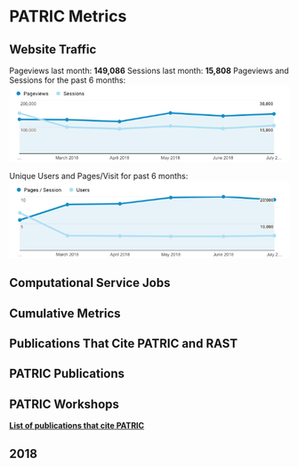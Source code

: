 # PATRIC Metrics
 
## Website Traffic
Pageviews last month: **149,086**
Sessions last month: **15,808** 
Pageviews and Sessions for the past 6 months:
![Pageviews and Sessions](./images/pageviews_sessions_6_months.png)

Unique Users and Pages/Visit for past 6 months:
![Pages and Users](./images/pages_users_6_months.png)

## Computational Service Jobs



## Cumulative Metrics


## Publications That Cite PATRIC and RAST


## PATRIC Publications


## PATRIC Workshops



[**List of publications that cite PATRIC**](https://scholar.google.com/citations?user=Ov91kMAAAAAJ&hl=en&authuser=1)

## 2018
